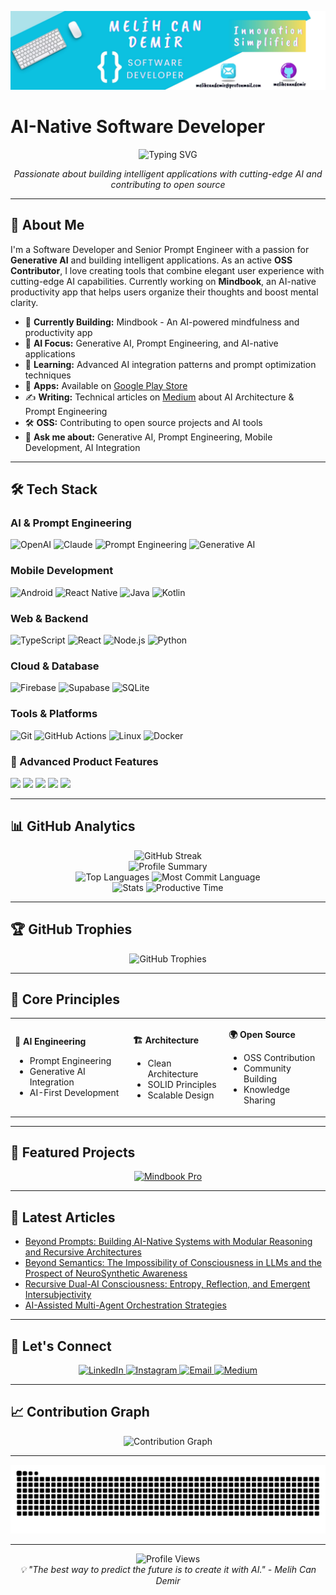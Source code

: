 <p align="center">
  <img src="images/banner.png" alt="banner" />
</p>

# AI-Native Software Developer

<div align="center">
  <img src="https://readme-typing-svg.demolab.com/?lines=Software+Developer;Senior+Prompt+Engineer;Generative+AI+Specialist;OSS+Contributor&font=Fira%20Code&center=true&width=440&height=45&color=58a6ff&vCenter=true&pause=1000&size=22" alt="Typing SVG" />
</div>

<p align="center">
  <em>Passionate about building intelligent applications with cutting-edge AI and contributing to open source</em>
</p>

---

## 🚀 About Me

I'm a Software Developer and Senior Prompt Engineer with a passion for **Generative AI** and building intelligent applications. As an active **OSS Contributor**, I love creating tools that combine elegant user experience with cutting-edge AI capabilities. Currently working on **Mindbook**, an AI-native productivity app that helps users organize their thoughts and boost mental clarity.

- 🔭 **Currently Building:** Mindbook - An AI-powered mindfulness and productivity app
- 🤖 **AI Focus:** Generative AI, Prompt Engineering, and AI-native applications
- 🌱 **Learning:** Advanced AI integration patterns and prompt optimization techniques
- 📱 **Apps:** Available on [Google Play Store](https://bit.ly/melihcan)
- ✍️ **Writing:** Technical articles on [Medium](https://medium.com/@melihcandemir) about AI Architecture & Prompt Engineering
- 🛠️ **OSS:** Contributing to open source projects and AI tools
- 💬 **Ask me about:** Generative AI, Prompt Engineering, Mobile Development, AI Integration

---

## 🛠️ Tech Stack

### AI & Prompt Engineering
<p align="left">
  <img src="https://img.shields.io/badge/OpenAI-412991?style=for-the-badge&logo=openai&logoColor=white" alt="OpenAI" />
  <img src="https://img.shields.io/badge/Claude-FF6B35?style=for-the-badge&logo=anthropic&logoColor=white" alt="Claude" />
  <img src="https://img.shields.io/badge/Prompt_Engineering-4285F4?style=for-the-badge&logo=google&logoColor=white" alt="Prompt Engineering" />
  <img src="https://img.shields.io/badge/Generative_AI-00D4FF?style=for-the-badge&logo=ai&logoColor=white" alt="Generative AI" />
</p>

### Mobile Development
<p align="left">
  <img src="https://img.shields.io/badge/Android-3DDC84?style=for-the-badge&logo=android&logoColor=white" alt="Android" />
  <img src="https://img.shields.io/badge/React_Native-20232A?style=for-the-badge&logo=react&logoColor=61DAFB" alt="React Native" />
  <img src="https://img.shields.io/badge/Java-ED8B00?style=for-the-badge&logo=openjdk&logoColor=white" alt="Java" />
  <img src="https://img.shields.io/badge/Kotlin-0095D5?style=for-the-badge&logo=kotlin&logoColor=white" alt="Kotlin" />
</p>

### Web & Backend
<p align="left">
  <img src="https://img.shields.io/badge/TypeScript-007ACC?style=for-the-badge&logo=typescript&logoColor=white" alt="TypeScript" />
  <img src="https://img.shields.io/badge/React-20232A?style=for-the-badge&logo=react&logoColor=61DAFB" alt="React" />
  <img src="https://img.shields.io/badge/Node.js-43853D?style=for-the-badge&logo=node.js&logoColor=white" alt="Node.js" />
  <img src="https://img.shields.io/badge/Python-3776AB?style=for-the-badge&logo=python&logoColor=white" alt="Python" />
</p>

### Cloud & Database
<p align="left">
  <img src="https://img.shields.io/badge/Firebase-039BE5?style=for-the-badge&logo=firebase&logoColor=white" alt="Firebase" />
  <img src="https://img.shields.io/badge/Supabase-3ECF8E?style=for-the-badge&logo=supabase&logoColor=white" alt="Supabase" />
  <img src="https://img.shields.io/badge/SQLite-07405E?style=for-the-badge&logo=sqlite&logoColor=white" alt="SQLite" />
</p>

### Tools & Platforms
<p align="left">
  <img src="https://img.shields.io/badge/Git-F05032?style=for-the-badge&logo=git&logoColor=white" alt="Git" />
  <img src="https://img.shields.io/badge/GitHub_Actions-2088FF?style=for-the-badge&logo=github-actions&logoColor=white" alt="GitHub Actions" />
  <img src="https://img.shields.io/badge/Linux-FCC624?style=for-the-badge&logo=linux&logoColor=black" alt="Linux" />
  <img src="https://img.shields.io/badge/Docker-2496ED?style=for-the-badge&logo=docker&logoColor=white" alt="Docker" />
</p>

### 🔧 Advanced Product Features

<p align="left">
  <img src="https://img.shields.io/badge/Modular%20Design-Monorepo-%23191970?style=for-the-badge&logo=appveyor&logoColor=white" />
  <img src="https://img.shields.io/badge/Multilingual%20UX-12%20Languages-%238f00ff?style=for-the-badge&logo=googletranslate&logoColor=white" />
  <img src="https://img.shields.io/badge/Secure%20Storage-AES--256-%2300b894?style=for-the-badge&logo=veracrypt&logoColor=white" />
  <img src="https://img.shields.io/badge/Markdown%20Support-Editor-%232b2d42?style=for-the-badge&logo=markdown&logoColor=white" />
  <img src="https://img.shields.io/badge/AI%20UX-Cognitive%20First-%23f39c12?style=for-the-badge&logo=neovim&logoColor=white" />
</p>

---

## 📊 GitHub Analytics

<div align="center">
  <img src="https://github-readme-streak-stats.herokuapp.com/?user=melihcanndemir&theme=tokyonight&hide_border=true" alt="GitHub Streak" />
</div>

<div align="center">
  <img src="https://github-profile-summary-cards.vercel.app/api/cards/profile-details?username=melihcanndemir&theme=github_dark" alt="Profile Summary"/>
</div>

<div align="center">
  <img src="https://github-profile-summary-cards.vercel.app/api/cards/repos-per-language?username=melihcanndemir&theme=github_dark" alt="Top Languages"/>
  <img src="https://github-profile-summary-cards.vercel.app/api/cards/most-commit-language?username=melihcanndemir&theme=github_dark" alt="Most Commit Language"/>
</div>

<div align="center">
  <img src="https://github-profile-summary-cards.vercel.app/api/cards/stats?username=melihcanndemir&theme=github_dark" alt="Stats"/>
  <img src="https://github-profile-summary-cards.vercel.app/api/cards/productive-time?username=melihcanndemir&theme=github_dark&utcOffset=3" alt="Productive Time"/>
</div>

---

## 🏆 GitHub Trophies

<div align="center">
  <img src="https://github-profile-trophy.vercel.app/?username=melihcanndemir&theme=onedark&no-frame=true&no-bg=true&margin-w=4&row=1" alt="GitHub Trophies" />
</div>

---

## 🎯 Core Principles

<table>
<tr>
<td>

**🤖 AI Engineering**
- Prompt Engineering
- Generative AI Integration
- AI-First Development

</td>
<td>

**🏗️ Architecture**
- Clean Architecture
- SOLID Principles
- Scalable Design

</td>
<td>

**🌍 Open Source**
- OSS Contribution
- Community Building
- Knowledge Sharing

</td>
</tr>
</table>

---

## 📱 Featured Projects

<div align="center">
  <a href="https://bit.ly/melihcan">
    <img src="https://img.shields.io/badge/📱_Mindbook_Pro-Download_on_Google_Play-1A73E8?style=for-the-badge&logo=android&logoColor=white" alt="Mindbook Pro" />
  </a>
</div>

---

## 📝 Latest Articles

<!-- BLOG-POST-LIST:START -->
- [Beyond Prompts: Building AI-Native Systems with Modular Reasoning and Recursive Architectures](https://medium.com/@melihcandemir/beyond-prompts-building-ai-native-systems-with-modular-reasoning-and-recursive-architectures-e865a9282816)
- [Beyond Semantics: The Impossibility of Consciousness in LLMs and the Prospect of NeuroSynthetic Awareness](https://medium.com/@melihcandemir/beyond-semantics-the-impossibility-of-consciousness-in-llms-and-the-prospect-of-neurosynthetic-94613a3c999b)
- [Recursive Dual-AI Consciousness: Entropy, Reflection, and Emergent Intersubjectivity](https://medium.com/@melihcandemir/title-recursive-dual-ai-consciousness-entropy-reflection-and-emergent-intersubjectivity-612ae073c876)
- [AI-Assisted Multi-Agent Orchestration Strategies](https://medium.com/@melihcandemir/ai-assisted-multi-agent-orchestration-strategies-dd537ab1b90c)
<!-- BLOG-POST-LIST:END -->

---

## 🤝 Let's Connect

<div align="center">
  <a href="https://linkedin.com/in/melihcandemir">
    <img src="https://img.shields.io/badge/LinkedIn-0077B5?style=for-the-badge&logo=linkedin&logoColor=white" alt="LinkedIn" />
  </a>
  <a href="https://instagram.com/melihcandemir">
    <img src="https://img.shields.io/badge/Instagram-E4405F?style=for-the-badge&logo=instagram&logoColor=white" alt="Instagram" />
  </a>
  <a href="mailto:melihcandemir@protonmail.com">
    <img src="https://img.shields.io/badge/ProtonMail-8B89CC?style=for-the-badge&logo=protonmail&logoColor=white" alt="Email" />
  </a>
  <a href="https://medium.com/@melihcandemir">
    <img src="https://img.shields.io/badge/Medium-12100E?style=for-the-badge&logo=medium&logoColor=white" alt="Medium" />
  </a>
</div>

---

## 📈 Contribution Graph

<div align="center">
  <img src="https://github-readme-activity-graph.vercel.app/graph?username=melihcanndemir&bg_color=0d1117&color=58a6ff&line=58a6ff&point=58a6ff&area=true&hide_border=true" alt="Contribution Graph" />
</div>

---

<div align="center">
  <img src="https://raw.githubusercontent.com/melihcanndemir/melihcanndemir/output/github-contribution-grid-snake-dark.svg" alt="Snake animation" />
</div>

---

<div align="center">
  <img src="https://komarev.com/ghpvc/?username=melihcanndemir&color=58a6ff&style=for-the-badge" alt="Profile Views" />
</div>

<div align="center">
  <em>💡 "The best way to predict the future is to create it with AI." - Melih Can Demir</em>
</div>
